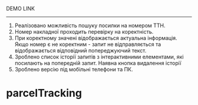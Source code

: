 DEMO LINK 

---

1. Реалізовано можливість пошуку посилки на номером ТТН.
2. Номер накладної проходить перевірку на коректність.
3. При коректному значені відображається актуальна інформація. Якщо номер є не коректним - запит не відправляється та відображається відповідний попереджуючий текст.
4. Зроблено список історії запитів з інтерактивними елементами, які посилають на попередній запит. Наявна кнопка видалення історії
5. Зроблено версію під мобільні телефони та ПК.
# parcelTracking
